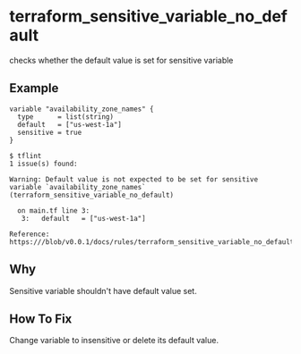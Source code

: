 # terraform_sensitive_variable_no_default

checks whether the default value is set for sensitive variable

## Example

```hcl
variable "availability_zone_names" {
  type      = list(string)
  default   = ["us-west-1a"]
  sensitive = true
}
```

```
$ tflint
1 issue(s) found:

Warning: Default value is not expected to be set for sensitive variable `availability_zone_names` (terraform_sensitive_variable_no_default)

  on main.tf line 3:
   3:   default   = ["us-west-1a"]

Reference: https:///blob/v0.0.1/docs/rules/terraform_sensitive_variable_no_default.md

```

## Why
Sensitive variable shouldn't have default value set.

## How To Fix
Change variable to insensitive or delete its default value.
